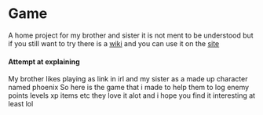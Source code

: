 # Game

A home project for my brother and sister it is not ment to be understood but if you still want to try there is a [wiki](https://github.com/GreatNateDev/Game/wiki) and you can use it on the [site](https://greatnatedev.github.io/Game/)

#### Attempt at explaining

My brother likes playing as link in irl and my sister as a made up character named phoenix
So here is the game that i made to help them to log enemy points levels xp items etc
they love it alot and i hope you find it interesting at least lol
